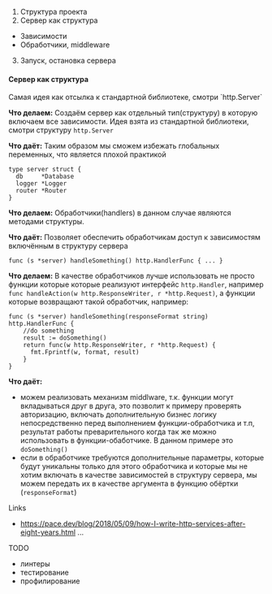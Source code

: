 1. Структура проекта
2. Сервер как структура
  * Зависимости
  * Обработчики, middleware
3. Запуск, остановка сервера  

<h4>Сервер как структура</h4>
Самая идея как отсылка к стандартной библиотеке, смотри `http.Server`

**Что делаем:** 
Создаём сервер как отдельный тип(структуру) в которую включаем все зависимости. 
Идея взята из стандартной библиотеки, смотри структуру `http.Server`

**Что даёт:**
Таким образом мы сможем избежать глобальных переменных, что является плохой практикой
```golang
type server struct {
  db     *Database
  logger *Logger
  router *Router
}
```

**Что делаем:** 
Обработчики(handlers) в данном случае являются методами структуры. 

**Что даёт:**
Позволяет обеспечить обработчикам доступ к зависимостям включённым в структуру сервера 
```golang
func (s *server) handleSomething() http.HandlerFunc { ... }
```

**Что делаем:** 
В качестве обработчиков лучше использовать не просто функции которые которые реализуют интерфейс `http.Handler`, 
например `func handleAction(w http.ResponseWriter, r *http.Request)`,
а функции которые возвращают такой обработчик, например:
```golang
func (s *server) handleSomething(responseFormat string) http.HandlerFunc {
    //do something
    result := doSomething()
    return func(w http.ResponseWriter, r *http.Request) {
      fmt.Fprintf(w, format, result)
    }
}
```

**Что даёт:**
* можем реализовать механизм middlware, т.к. функции могут вкладываться друг в друга, это позволит к примеру проверять авторизацию, включать дополнительную бизнес логику непосредственно перед выполнением функции-обработчика и т.п, результат работы преварительного когда так же можно использовать в функции-обаботчике. В данном примере это `doSomething()`
* если в обработчике требуются дополнительные параметры, которые будут уникальны только для этого обработчика и которые мы не хотим включать в качестве зависимостей в структуру сервера, мы можем передать их в качестве аргумента в функцию обёртки (`responseFormat`)

Links
- https://pace.dev/blog/2018/05/09/how-I-write-http-services-after-eight-years.html
...

TODO
* линтеры
* тестирование
* профилирование